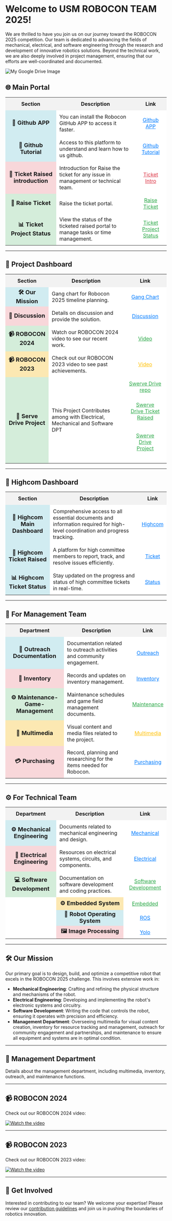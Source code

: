 # Welcome to USM ROBOCON TEAM 2025!

We are thrilled to have you join us on our journey toward the ROBOCON 2025 competition. Our team is dedicated to advancing the fields of mechanical, electrical, and software engineering through the research and development of innovative robotics solutions. Beyond the technical work, we are also deeply involved in project management, ensuring that our efforts are well-coordinated and documented.

![My Google Drive Image](https://drive.google.com/uc?export=view&id=1CuuwDG8pLRj5c7uGKh_yt8a0mQTzTLFT)

## 🌐 **Main Portal**

<div align="center">
  <table>
    <tr>
      <th style="text-align:center; background-color:#f2f2f2; padding: 10px;">Section</th>
      <th style="text-align:center; background-color:#f2f2f2; padding: 10px;">Description</th>
      <th style="text-align:center; background-color:#f2f2f2; padding: 10px;">Link</th>
    </tr>
    <tr>
      <td style="text-align:center; font-weight:bold; font-size:18px; background-color:#d1ecf1;">🤝  <strong>Github APP <strong></td>
      <td style="padding:10px; background-color:#ffffff;">You can install the Robocon GitHub APP to access it faster.</td>
      <td style="text-align:center; padding:10px; background-color:#ffffff;">
        <a href="https://github.com/Robocon-Team-2025/APP_Features" style="color:#007bff;">Github APP</a>
      </td>
    </tr>
    <tr>
      <td style="text-align:center; font-weight:bold; font-size:18px; background-color:#d1ecf1;">🤝  <strong>Github Tutorial <strong></td>
      <td style="padding:10px; background-color:#ffffff;">Access to this platform to understand and learn how to us github.</td>
      <td style="text-align:center; padding:10px; background-color:#ffffff;">
        <a href="https://github.com/Robocon-Team-2025/Github-tutorial" style="color:#007bff;">Github Tutorial</a>
      </td>
    </tr>
    <tr>
      <td style="text-align:center; font-weight:bold; font-size:18px; background-color:#f8d7da;">📝  <strong>Ticket Raised introduction <strong></td>
      <td style="padding:10px; background-color:#ffffff;">Introduction for Raise the ticket for any issue in management or technical team.</td>
      <td style="text-align:center; padding:10px; background-color:#ffffff;">
        <a href="https://github.com/Robocon-Team-2025/Issue_Raised" style="color:#dc3545;">Ticket Intro</a>
      </td>
    </tr>
    <tr>
      <td style="text-align:center; font-weight:bold; font-size:18px; background-color:#d4edda;">🎫  <strong>Raise Ticket <strong></td>
      <td style="padding:10px; background-color:#ffffff;">Raise the ticket portal.</td>
      <td style="text-align:center; padding:10px; background-color:#ffffff;">
        <a href="https://github.com/Robocon-Team-2025/Issue_Raised/issues" style="color:#28a745;">Raise Ticket</a>
      </td>
    </tr>
    <tr>
      <td style="text-align:center; font-weight:bold; font-size:18px; background-color:#d4edda;">📊  <strong>Ticket Project Status <strong></td>
      <td style="padding:10px; background-color:#ffffff;">View the status of the ticketed raised portal to manage tasks or time management.</td>
      <td style="text-align:center; padding:10px; background-color:#ffffff;">
        <a href="https://github.com/orgs/Robocon-Team-2025/projects/12" style="color:#28a745;">Ticket Project Status</a>
      </td>
    </tr>
  </table>
</div>

---

<h2>🏢 Project Dashboard</h2>
<div align="center">
  <table>
    <tr>
      <th style="text-align:center; background-color:#f2f2f2; padding: 10px;">Section</th>
      <th style="text-align:center; background-color:#f2f2f2; padding: 10px;">Description</th>
      <th style="text-align:center; background-color:#f2f2f2; padding: 10px;">Link</th>
    </tr>
    <tr>
      <td style="text-align:center; font-weight:bold; font-size:18px; background-color:#d1ecf1;">🛠  <strong>Our Mission <strong></td>
      <td style="padding:10px; background-color:#ffffff;">Gang chart for Robocon 2025 timeline planning.</td>
      <td style="text-align:center; padding:10px; background-color:#ffffff;">
        <a href="https://docs.google.com/spreadsheets/d/1ZlcJjJDwz7-H1ELcbthx7f5oLm1v_5HOP9ksk8V3wos/edit?usp=sharing" style="color:#007bff;">Gang Chart</a>
      </td>
    </tr>
    <tr>
      <td style="text-align:center; font-weight:bold; font-size:18px; background-color:#f8d7da;">🏢  <strong>Discussion <strong></td>
      <td style="padding:10px; background-color:#ffffff;">Details on discussion and provide the solution.</td>
      <td style="text-align:center; padding:10px; background-color:#ffffff;">
        <a href="https://github.com/orgs/Robocon-Team-2025/discussions" style="color:#007bff;">Discussion</a>
      </td>
    </tr>
    <tr>
      <td style="text-align:center; font-weight:bold; font-size:18px; background-color:#d4edda;">📹  <strong>ROBOCON 2024 <strong></td>
      <td style="padding:10px; background-color:#ffffff;">Watch our ROBOCON 2024 video to see our recent work.</td>
      <td style="text-align:center; padding:10px; background-color:#ffffff;">
        <a href="https://drive.google.com/file/d/1hpsyqzMHmouXWSKGGdjjtJU9n4_LRnJK/view?usp=drive_link" style="color:#28a745;">Video</a>
      </td>
    </tr>
    <tr>
      <td style="text-align:center; font-weight:bold; font-size:18px; background-color:#fce8b2;">📹  <strong>ROBOCON 2023 <strong></td>
      <td style="padding:10px; background-color:#ffffff;">Check out our ROBOCON 2023 video to see past achievements.</td>
      <td style="text-align:center; padding:10px; background-color:#ffffff;">
        <a href="https://youtu.be/yY-7Zocelrg" style="color:#ffc107;">Video</a>
      </td>
    </tr>
    <tr>
      <td style="text-align:center; font-weight:bold; font-size:18px; background-color:#d4edda;">💽  <strong>Serve Drive Project <strong></td>
      <td style="padding:10px; background-color:#ffffff;">This Project Contributes among with Electrical, Mechanical and Software DPT</td>
      <td style="text-align:center; padding:10px; background-color:#ffffff;">
        <a href="https://github.com/Robocon-Team-2025/Swerve-Drive" style="color:#28a745;">Swerve Drive repo</a>
      <p style="text-align:center; padding:10px; background-color:#ffffff;">
        <a href="https://github.com/Robocon-Team-2025/Swerve-Drive/issues" style="color:#28a745;">Swerve Drive Ticket Raised</p>
      <p style="text-align:center; padding:10px; background-color:#ffffff;">
        <a href="https://github.com/orgs/Robocon-Team-2025/projects/19" style="color:#28a745;">Swerve Drive Project</p>
      </td>
    </tr>
  </table>
</div>
<hr>

<h2>📄 Highcom Dashboard</h2>
<div align="center">
  <table>
    <tr>
      <th style="text-align:center; background-color:#f2f2f2; padding: 10px;">Section</th>
      <th style="text-align:center; background-color:#f2f2f2; padding: 10px;">Description</th>
      <th style="text-align:center; background-color:#f2f2f2; padding: 10px;">Link</th>
    </tr>
    <tr>
      <td style="text-align:center; font-weight:bold; font-size:18px; background-color:#d1ecf1;">📄  <strong>Highcom Main Dashboard <strong></td>
      <td style="padding:10px; background-color:#ffffff;">Comprehensive access to all essential documents and information required for high-level coordination and progress tracking.</td>
      <td style="text-align:center; padding:10px; background-color:#ffffff;">
        <a href="https://github.com/Robocon-Team-2025/High_Com_Main_Dashboard" style="color:#007bff;">Highcom</a>
      </td>
    </tr>
    <tr>
      <td style="text-align:center; font-weight:bold; font-size:18px; background-color:#d1ecf1;">🎫  <strong>Highcom Ticket Raised <strong></td>
      <td style="padding:10px; background-color:#ffffff;">A platform for high committee members to report, track, and resolve issues efficiently.</td>
      <td style="text-align:center; padding:10px; background-color:#ffffff;">
        <a href="https://github.com/Robocon-Team-2025/HighComs-Ticket/issues" style="color:#007bff;">Ticket</a>
      </td>
    </tr>
    <tr>
      <td style="text-align:center; font-weight:bold; font-size:18px; background-color:#d1ecf1;">📊  <strong>Highcom Ticket Status <strong></td>
      <td style="padding:10px; background-color:#ffffff;">Stay updated on the progress and status of high committee tickets in real-time.</td>
      <td style="text-align:center; padding:10px; background-color:#ffffff;">
        <a href="https://github.com/orgs/Robocon-Team-2025/projects/21/views/1?layout=board" style="color:#007bff;">Status</a>
      </td>
    </tr>
  </table>
</div>

<hr>

<h2>👥 For Management Team</h2>
<div align="center">
  <table>
    <tr>
      <th style="text-align:center; background-color:#f2f2f2; padding: 10px;">Department</th>
      <th style="text-align:center; background-color:#f2f2f2; padding: 10px;">Description</th>
      <th style="text-align:center; background-color:#f2f2f2; padding: 10px;">Link</th>
    </tr>
    <tr>
      <td style="text-align:center; font-weight:bold; font-size:18px; background-color:#d1ecf1;">📝  <strong>Outreach Documentation <strong></td>
      <td style="padding:10px; background-color:#ffffff;">Documentation related to outreach activities and community engagement.</td>
      <td style="text-align:center; padding:10px; background-color:#ffffff;">
        <a href="https://github.com/Robocon-Team-2025/Outreach/tree/main" style="color:#007bff;">Outreach</a>
      </td>
    </tr>
    <tr>
      <td style="text-align:center; font-weight:bold; font-size:18px; background-color:#f8d7da;">📂  <strong>Inventory <strong></td>
      <td style="padding:10px; background-color:#ffffff;">Records and updates on inventory management.</td>
      <td style="text-align:center; padding:10px; background-color:#ffffff;">
        <a href="https://github.com/Robocon-Team-2025/Inventory" style="color:#007bff;">Inventory</a>
      </td>
    </tr>
    <tr>
      <td style="text-align:center; font-weight:bold; font-size:18px; background-color:#d4edda;">⚙️  <strong>Maintenance-Game-Management <strong></td>
      <td style="padding:10px; background-color:#ffffff;">Maintenance schedules and game field management documents.</td>
      <td style="text-align:center; padding:10px; background-color:#ffffff;">
        <a href="https://github.com/Robocon-Team-2025/Maintenance-Game-Management" style="color:#28a745;">Maintenance</a>
      </td>
    </tr>
    <tr>
      <td style="text-align:center; font-weight:bold; font-size:18px; background-color:#fce8b2;">🎥  <strong>Multimedia <strong></td>
      <td style="padding:10px; background-color:#ffffff;">Visual content and media files related to the project.</td>
      <td style="text-align:center; padding:10px; background-color:#ffffff;">
        <a href="https://github.com/Robocon-Team-2025/Multimedia" style="color:#ffc107;">Multimedia</a>
      </td>
    </tr>
    <tr>
      <td style="text-align:center; font-weight:bold; font-size:18px; background-color:#f8d7da;">💳  <strong>Purchasing <strong></td>
      <td style="padding:10px; background-color:#ffffff;">Record, planning and researching for the items needed for Robocon.</td>
      <td style="text-align:center; padding:10px; background-color:#ffffff;">
        <a href="https://github.com/Robocon-Team-2025/Purchasing" style="color:#007bff;">Purchasing</a>
      </td>
    </tr>
  </table>
</div>

<hr>

<h2>⚙️ For Technical Team</h2>
<div align="center">
  <table>
    <tr>
      <th style="text-align:center; background-color:#f2f2f2; padding: 10px;">Department</th>
      <th style="text-align:center; background-color:#f2f2f2; padding: 10px;">Description</th>
      <th style="text-align:center; background-color:#f2f2f2; padding: 10px;">Link</th>
    </tr>
    <tr>
      <td style="text-align:center; font-weight:bold; font-size:18px; background-color:#d1ecf1;">⚙️  <strong>Mechanical Engineering <strong></td>
      <td style="padding:10px; background-color:#ffffff;">Documents related to mechanical engineering and design.</td>
      <td style="text-align:center; padding:10px; background-color:#ffffff;">
        <a href="https://github.com/Robocon-Team-2025/Mechanical-Engineering" style="color:#007bff;">Mechanical</a>
      </td>
    </tr>
    <tr>
      <td style="text-align:center; font-weight:bold; font-size:18px; background-color:#f8d7da;">🔌  <strong>Electrical Engineering <strong></td>
      <td style="padding:10px; background-color:#ffffff;">Resources on electrical systems, circuits, and components.</td>
      <td style="text-align:center; padding:10px; background-color:#ffffff;">
        <a href="https://github.com/Robocon-Team-2025/Electrical-Engineering" style="color:#007bff;">Electrical</a>
      </td>
    </tr>
    <tr>
      <td style="text-align:center; font-weight:bold; font-size:18px; background-color:#d4edda;">💻  <strong>Software Development <strong></td>
      <td style="padding:10px; background-color:#ffffff;">Documentation on software development and coding practices.</td>
      <td style="text-align:center; padding:10px; background-color:#ffffff;">
        <a href="https://github.com/Robocon-Team-2025/Software-Development" style="color:#28a745;">Software Development</a>
      </td>
    </tr>
    <tr>
      <td style="padding:10px; background-color:#ffffff;"></td>
      <td style="text-align:center; font-weight:bold; font-size:18px; background-color:#fce8b2;">⚙️  <strong>Embedded System <strong></td>
      <td style="text-align:center; padding:10px; background-color:#ffffff;">
        <a href="https://github.com/Robocon-Team-2025/Embedded_System" style="color:#28a745;">Embedded</a>
      </td>
    </tr>
    <tr>
      <td style="padding:10px; background-color:#ffffff;"></td>
      <td style="text-align:center; font-weight:bold; font-size:18px; background-color:#d1ecf1;">🤖  <strong>Robot Operating System <strong></td>
      <td style="text-align:center; padding:10px; background-color:#ffffff;">
        <a href="https://github.com/Robocon-Team-2025/Robot_Operating_System" style="color:#007bff;">ROS</a>
      </td>
    </tr>
    <tr>
      <td style="padding:10px; background-color:#ffffff;"></td>
      <td style="text-align:center; font-weight:bold; font-size:18px; background-color:#f8d7da;">🖼️  <strong>Image Processing <strong></td>
      <td style="text-align:center; padding:10px; background-color:#ffffff;">
        <a href="https://github.com/Robocon-Team-2025/Image_Processing" style="color:#007bff;">Yolo</a>
      </td>
    </tr>
  </table>
</div>

<hr>

## 🛠 Our Mission

Our primary goal is to design, build, and optimize a competitive robot that excels in the ROBOCON 2025 challenge. This involves extensive work in:
- **Mechanical Engineering**: Crafting and refining the physical structure and mechanisms of the robot.
- **Electrical Engineering**: Developing and implementing the robot's electronic systems and circuitry.
- **Software Development**: Writing the code that controls the robot, ensuring it operates with precision and efficiency.
- **Management Department**: Overseeing multimedia for visual content creation, inventory for resource tracking and management, outreach for community engagement and partnerships, and maintenance to ensure all equipment and systems are in optimal condition.

---

## 🏢 Management Department

Details about the management department, including multimedia, inventory, outreach, and maintenance functions.

---

## 📹 ROBOCON 2024

Check out our ROBOCON 2024 video:

[![Watch the video](https://drive.google.com/uc?export=view&id=1DMDmdUtDVRUbdqwmRiwUtuCqraVRy1nK)](https://drive.google.com/file/d/1hpsyqzMHmouXWSKGGdjjtJU9n4_LRnJK/view?usp=drive_link)

---

## 📹 ROBOCON 2023

Check out our ROBOCON 2023 video:

[![Watch the video](https://img.youtube.com/vi/yY-7Zocelrg/maxresdefault.jpg)](https://youtu.be/yY-7Zocelrg)

---

## 🤝 Get Involved

Interested in contributing to our team? We welcome your expertise! Please review our [contribution guidelines](link-to-contribution-guidelines) and join us in pushing the boundaries of robotics innovation.
